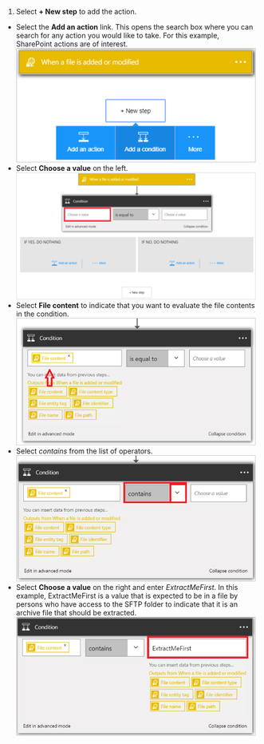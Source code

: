 1. Select **+ New step** to add the action.  
- Select the **Add an action** link. This opens the search box where you can search for any action you would like to take. For this example, SharePoint actions are of interest.    
![SFTP condition image 1](./media/connectors-create-api-sftp/condition-1.png)    
- Select **Choose a value** on the left. 
![SFTP condition image 2](./media/connectors-create-api-sftp/condition-2.png)    
- Select **File content** to indicate that you want to evaluate the file contents in the condition.      
![SFTP condition image 3](./media/connectors-create-api-sftp/condition-3.png)   
- Select *contains* from the list of operators.       
![SFTP condition image 4](./media/connectors-create-api-sftp/condition-4.png)   
- Select **Choose a value** on the right and enter *ExtractMeFirst*. In this example, ExtractMeFirst is a value that is expected to be in a file by persons who have access to the SFTP folder to indicate that it is an archive file that should be extracted.  
![SFTP condition image 5](./media/connectors-create-api-sftp/condition-5.png)   